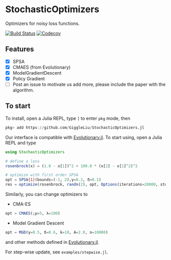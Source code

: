 # StochasticOptimizers

Optimizers for noisy loss functions.

[![Build Status](https://travis-ci.com/GiggleLiu/StochasticOptimizers.jl.svg?branch=master)](https://travis-ci.com/GiggleLiu/StochasticOptimizers.jl)
[![Codecov](https://codecov.io/gh/GiggleLiu/StochasticOptimizers.jl/branch/master/graph/badge.svg)](https://codecov.io/gh/GiggleLiu/StochasticOptimizers.jl)


## Features

* [x] SPSA
* [x] CMAES (from Evolutionary)
* [x] ModelGradientDescent
* [x] Policy Gradient
* [ ] Post an issue to motivate us add more, please include the paper with the algorithm.

## To start

To install, open a Julia REPL, type `]` to enter `pkg` mode, then
```julia pkg
pkg> add https://github.com/GiggleLiu/StochasticOptimizers.jl
```

Our interface is compatible with [Evolutionary.jl](https://github.com/wildart/Evolutionary.jl).
To start using, open a Julia REPL and type

```julia
using StochasticOptimizers

# define a loss
rosenbrock(x) = (1.0 - x[1])^2 + 100.0 * (x[2] - x[1]^2)^2

# optimize with first order SPSA
opt = SPSA{1}(bounds=(-1, 2),γ=0.2, δ=0.1)
res = optimize(rosenbrock, randn(2), opt, Options(iterations=20000, store_trace=true))
```

Similarly, you can change optimizers to

* CMA-ES
```julia
opt = CMAES(;μ=5, λ=100)
```
* Model Gradient Descent
```julia
opt = MGD(γ=0.5, δ=0.6, k=10, A=2.0, n=10000)
```

and other methods defined in [Evolutionary.jl](https://github.com/wildart/Evolutionary.jl).

For step-wise update, see `examples/stepwise.jl`.
